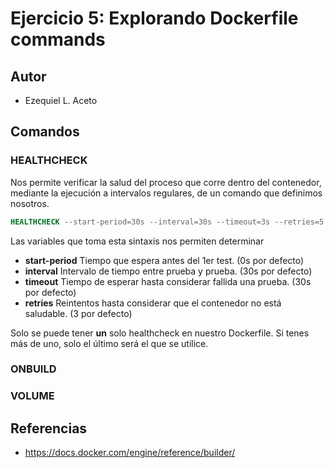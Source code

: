 # Ejercicio 5: Explorando Dockerfile commands

## Autor

* Ezequiel L. Aceto

## Comandos

### HEALTHCHECK

Nos permite verificar la salud del proceso que corre dentro del contenedor, mediante la ejecución a intervalos regulares, de un comando que definimos nosotros.

```dockerfile
HEALTHCHECK --start-period=30s --interval=30s --timeout=3s --retries=5  CMD curl -f http://localhost:8080/ || exit 1
```

Las variables que toma esta sintaxis nos permiten determinar

* **start-period** Tiempo que espera antes del 1er test. (0s por defecto)
* **interval** Intervalo de tiempo entre prueba y prueba. (30s por defecto)
* **timeout** Tiempo de esperar hasta considerar fallida una prueba. (30s por defecto)
* **retries** Reintentos hasta considerar que el contenedor no está saludable. (3 por defecto)

Solo se puede tener **un** solo healthcheck en nuestro Dockerfile. Si tenes más de uno, solo el último será el que se utilice.

### ONBUILD

### VOLUME



## Referencias

* https://docs.docker.com/engine/reference/builder/